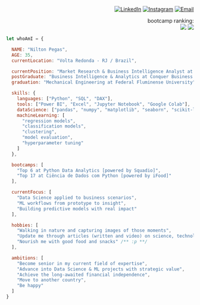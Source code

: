 <div align="right">

[![LinkedIn](https://img.shields.io/badge/LinkedIn-%230077B5.svg?logo=linkedin&logoColor=white)](https://www.linkedin.com/in/niltonpegass)
[![Instagram](https://img.shields.io/badge/Instagram-%23E4405F.svg?logo=Instagram&logoColor=white)](https://instagram.com/niltonpegass)
[![Email](https://img.shields.io/badge/gmail-%23E4405F.svg?logo=Gmail&logoColor=white)](mailto:niltonm.pegas@gmail.com)

bootcamp ranking:    
[![](https://img.shields.io/badge/Top%206%20(of%2023k+)%20at%20Python%20Data%20Analytics-%23FFFFFF.svg?logo=PowerBI&logoColor=black)](https://web.dio.me/track/bootcamp-squadio?tab=ranking) 
[![](https://img.shields.io/badge/Top%2017%20(of%2017k+)%20at%20Data%20Science%20with%20Python-%23FFFFFF.svg?logo=Python&logoColor=black)](https://web.dio.me/track/potencia-tech-powered-ifood-ciencias-de-dados-com-python?tab=ranking)<p>
    
</div>

```javascript
let whoAmI = {

  NAME: "Nilton Pegas",
  AGE: 35,
  currentLocation: "Volta Redonda - RJ / Brazil",

  currentPosition: "Market Research & Business Intelligence Analyst at OFS Group",
  postGraduate: "Business Intelligence & Analytics at Conquer Business School",
  graduation: "Mechanical Engineering at Federal Fluminense University",

  skills: {
    languages: ["Python", "SQL", "DAX"],
    tools: ["Power BI", "Excel", "Jupyter Notebook", "Google Colab"],
    dataScience: ["pandas", "numpy", "matplotlib", "seaborn", "scikit-learn"],
    machineLearning: [
      "regression models", 
      "classification models", 
      "clustering", 
      "model evaluation", 
      "hyperparameter tuning"
    ]
  },

  bootcamps: [
    "Top 6 at Python Data Analytics [powered by Squadio]",
    "Top 17 at Ciência de Dados com Python [powered by iFood]"
  ],

  currentFocus: [
    "Data Science applied to business scenarios",
    "ML workflows from prototype to insight",
    "Building predictive models with real impact"
  ],

  hobbies: [
    "Walking in nature and capturing images of those moments",
    "Update me through articles (written and video) on science, technology and politics",
    "Nourish me with good food and snacks" /** :p **/
  ],

  ambitions: [
    "Become senior in my current field of expertise",
    "Advance into Data Science & ML projects with strategic value",
    "Achieve the long-awaited financial independence",
    "Move to another country",
    "Be happy"
  ]
}
